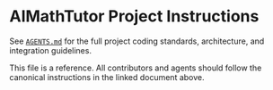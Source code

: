 # AIMathTutor Project Instructions

See [`AGENTS.md`](AGENTS.md) for the full project coding standards, architecture, and integration guidelines.

This file is a reference. All contributors and agents should follow the canonical instructions in the linked document above.
